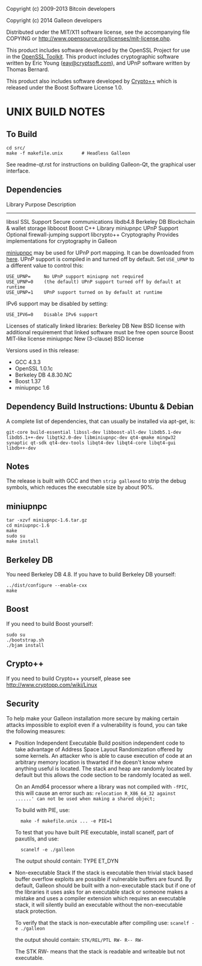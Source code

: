 Copyright (c) 2009-2013 Bitcoin developers

Copyright (c) 2014 Galleon developers

Distributed under the MIT/X11 software license, see the accompanying file COPYING or http://www.opensource.org/licenses/mit-license.php.

This product includes software developed by the OpenSSL Project for use in the [OpenSSL Toolkit](http://www.openssl.org/). 
This product includes cryptographic software written by Eric Young ([eay@cryptsoft.com](mailto:eay@cryptsoft.com)), and UPnP software written by Thomas Bernard.

This product also includes software developed by [Crypto++](http://www.cryptopp.com/) which is released under the Boost Software License 1.0.

UNIX BUILD NOTES
====================

To Build
---------------------

	cd src/
	make -f makefile.unix		# Headless Galleon

See readme-qt.rst for instructions on building Galleon-Qt, the graphical user interface.

Dependencies
---------------------

 Library     Purpose           Description
 -------     -------           -----------
 libssl      SSL Support       Secure communications
 libdb4.8    Berkeley DB       Blockchain & wallet storage
 libboost    Boost             C++ Library
 miniupnpc   UPnP Support      Optional firewall-jumping support
 libcrypto++ Cryptography      Provides implementations for cryptography in Galleon

[miniupnpc](http://miniupnp.free.fr/) may be used for UPnP port mapping.  It can be downloaded from [here](
http://miniupnp.tuxfamily.org/files/).  UPnP support is compiled in and
turned off by default.  Set `USE_UPNP` to a different value to control this:

	USE_UPNP=     No UPnP support miniupnp not required
	USE_UPNP=0    (the default) UPnP support turned off by default at runtime
	USE_UPNP=1    UPnP support turned on by default at runtime

IPv6 support may be disabled by setting:

	USE_IPV6=0    Disable IPv6 support

Licenses of statically linked libraries:
 Berkeley DB   New BSD license with additional requirement that linked
               software must be free open source
 Boost         MIT-like license
 miniupnpc     New (3-clause) BSD license

Versions used in this release:
-  GCC           4.3.3
-  OpenSSL       1.0.1c
-  Berkeley DB   4.8.30.NC
-  Boost         1.37
-  miniupnpc     1.6

Dependency Build Instructions: Ubuntu & Debian
----------------------------------------------

A complete list of dependencies, that can usually be installed via apt-get, is:

	git-core build-essential libssl-dev libboost-all-dev libdb5.1-dev libdb5.1++-dev libgtk2.0-dev libminiupnpc-dev qt4-qmake mingw32 synaptic qt-sdk qt4-dev-tools libqt4-dev libqt4-core libqt4-gui libdb++-dev


Notes
-----
The release is built with GCC and then `strip galleond` to strip the debug
symbols, which reduces the executable size by about 90%.


miniupnpc
---------
	tar -xzvf miniupnpc-1.6.tar.gz
	cd miniupnpc-1.6
	make
	sudo su
	make install


Berkeley DB
-----------
You need Berkeley DB 4.8.  If you have to build Berkeley DB yourself:

	../dist/configure --enable-cxx
	make


Boost
-----
If you need to build Boost yourself:

	sudo su
	./bootstrap.sh
	./bjam install


Crypto++
--------
If you need to build Crypto++ yourself, please see http://www.cryptopp.com/wiki/Linux


Security
--------
To help make your Galleon installation more secure by making certain attacks impossible to
exploit even if a vulnerability is found, you can take the following measures:

* Position Independent Executable
    Build position independent code to take advantage of Address Space Layout Randomization
    offered by some kernels. An attacker who is able to cause execution of code at an arbitrary
    memory location is thwarted if he doesn't know where anything useful is located.
    The stack and heap are randomly located by default but this allows the code section to be
    randomly located as well.

    On an Amd64 processor where a library was not compiled with `-fPIC`, this will cause an error
    such as: `relocation R_X86_64_32 against ......' can not be used when making a shared object;`

    To build with PIE, use:

    	make -f makefile.unix ... -e PIE=1

    To test that you have built PIE executable, install scanelf, part of paxutils, and use:

    	scanelf -e ./galleon

    The output should contain:
     TYPE
    ET_DYN

* Non-executable Stack
    If the stack is executable then trivial stack based buffer overflow exploits are possible if
    vulnerable buffers are found. By default, Galleon should be built with a non-executable stack
    but if one of the libraries it uses asks for an executable stack or someone makes a mistake
    and uses a compiler extension which requires an executable stack, it will silently build an
    executable without the non-executable stack protection.

    To verify that the stack is non-executable after compiling use:
    `scanelf -e ./galleon`

    the output should contain:
	`STK/REL/PTL
	RW- R-- RW-`

    The STK RW- means that the stack is readable and writeable but not executable.
